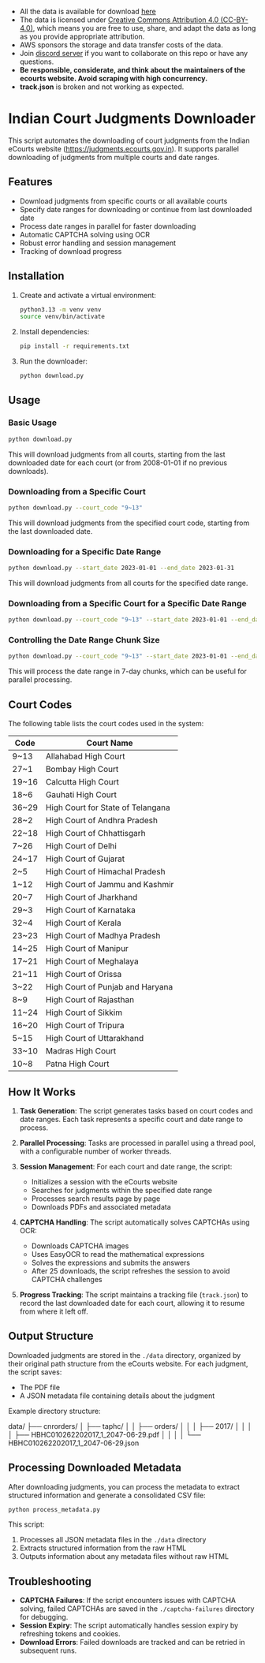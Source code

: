 * All the data is available for download [here](https://registry.opendata.aws/indian-high-court-judgments/)
* The data is licensed under [Creative Commons Attribution 4.0 (CC-BY-4.0)](https://creativecommons.org/licenses/by/4.0/), which means you are free to use, share, and adapt the data as long as you provide appropriate attribution.
* AWS sponsors the storage and data transfer costs of the data.
* Join [discord server](https://discord.gg/mQhghxCRJU) if you want to collaborate on this repo or have any questions.
* **Be responsible, considerate, and think about the maintainers of the ecourts website. Avoid scraping with high concurrency.**
* **track.json** is broken and not working as expected.


# Indian Court Judgments Downloader

This script automates the downloading of court judgments from the Indian eCourts website (https://judgments.ecourts.gov.in). It supports parallel downloading of judgments from multiple courts and date ranges.

## Features

- Download judgments from specific courts or all available courts
- Specify date ranges for downloading or continue from last downloaded date
- Process date ranges in parallel for faster downloading
- Automatic CAPTCHA solving using OCR
- Robust error handling and session management
- Tracking of download progress

## Installation

1. Create and activate a virtual environment:
   ```bash
   python3.13 -m venv venv
   source venv/bin/activate
   ```

2. Install dependencies:
   ```bash
   pip install -r requirements.txt
   ```

3. Run the downloader:
   ```bash
   python download.py
   ```

## Usage

### Basic Usage

```bash
python download.py
```

This will download judgments from all courts, starting from the last downloaded date for each court (or from 2008-01-01 if no previous downloads).

### Downloading from a Specific Court

```bash
python download.py --court_code "9~13"
```

This will download judgments from the specified court code, starting from the last downloaded date.

### Downloading for a Specific Date Range

```bash
python download.py --start_date 2023-01-01 --end_date 2023-01-31
```

This will download judgments from all courts for the specified date range.

### Downloading from a Specific Court for a Specific Date Range

```bash
python download.py --court_code "9~13" --start_date 2023-01-01 --end_date 2023-01-31
```

### Controlling the Date Range Chunk Size

```bash
python download.py --court_code "9~13" --start_date 2023-01-01 --end_date 2023-12-31 --day_step 7
```

This will process the date range in 7-day chunks, which can be useful for parallel processing.

## Court Codes

The following table lists the court codes used in the system:

| Code | Court Name |
|------|------------|
| 9~13 | Allahabad High Court |
| 27~1 | Bombay High Court |
| 19~16 | Calcutta High Court |
| 18~6 | Gauhati High Court |
| 36~29 | High Court for State of Telangana |
| 28~2 | High Court of Andhra Pradesh |
| 22~18 | High Court of Chhattisgarh |
| 7~26 | High Court of Delhi |
| 24~17 | High Court of Gujarat |
| 2~5 | High Court of Himachal Pradesh |
| 1~12 | High Court of Jammu and Kashmir |
| 20~7 | High Court of Jharkhand |
| 29~3 | High Court of Karnataka |
| 32~4 | High Court of Kerala |
| 23~23 | High Court of Madhya Pradesh |
| 14~25 | High Court of Manipur |
| 17~21 | High Court of Meghalaya |
| 21~11 | High Court of Orissa |
| 3~22 | High Court of Punjab and Haryana |
| 8~9 | High Court of Rajasthan |
| 11~24 | High Court of Sikkim |
| 16~20 | High Court of Tripura |
| 5~15 | High Court of Uttarakhand |
| 33~10 | Madras High Court |
| 10~8 | Patna High Court |


## How It Works

1. **Task Generation**: The script generates tasks based on court codes and date ranges. Each task represents a specific court and date range to process.

2. **Parallel Processing**: Tasks are processed in parallel using a thread pool, with a configurable number of worker threads.

3. **Session Management**: For each court and date range, the script:
   - Initializes a session with the eCourts website
   - Searches for judgments within the specified date range
   - Processes search results page by page
   - Downloads PDFs and associated metadata

4. **CAPTCHA Handling**: The script automatically solves CAPTCHAs using OCR:
   - Downloads CAPTCHA images
   - Uses EasyOCR to read the mathematical expressions
   - Solves the expressions and submits the answers
   - After 25 downloads, the script refreshes the session to avoid CAPTCHA challenges

5. **Progress Tracking**: The script maintains a tracking file (`track.json`) to record the last downloaded date for each court, allowing it to resume from where it left off.

## Output Structure

Downloaded judgments are stored in the `./data` directory, organized by their original path structure from the eCourts website. For each judgment, the script saves:

- The PDF file
- A JSON metadata file containing details about the judgment

Example directory structure:

data/
├── cnrorders/
│   ├── taphc/
│   │   ├── orders/
│   │   │   ├── 2017/
│   │   │   │   ├── HBHC010262202017_1_2047-06-29.pdf
│   │   │   │   └── HBHC010262202017_1_2047-06-29.json

## Processing Downloaded Metadata

After downloading judgments, you can process the metadata to extract structured information and generate a consolidated CSV file:

```bash
python process_metadata.py
```

This script:
1. Processes all JSON metadata files in the `./data` directory
2. Extracts structured information from the raw HTML
3. Outputs information about any metadata files without raw HTML

## Troubleshooting

- **CAPTCHA Failures**: If the script encounters issues with CAPTCHA solving, failed CAPTCHAs are saved in the `./captcha-failures` directory for debugging.
- **Session Expiry**: The script automatically handles session expiry by refreshing tokens and cookies.
- **Download Errors**: Failed downloads are tracked and can be retried in subsequent runs.